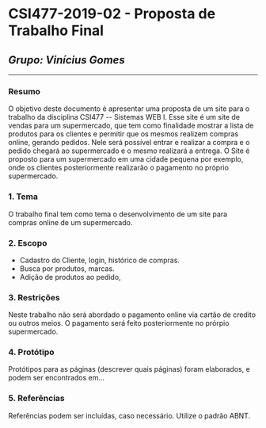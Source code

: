 # **CSI477-2019-02 - Proposta de Trabalho Final**
## *Grupo: Vinícius Gomes*

--------------

### Resumo
O objetivo deste documento é apresentar uma proposta de um site para o trabalho da disciplina CSI477 -- Sistemas WEB I. Esse site é um site de vendas para um supermercado, que tem como finalidade mostrar a lista de produtos para os clientes e permitir que os mesmos realizem compras online, gerando pedidos. Nele será possível entrar e realizar a compra e o pedido chegará ao supermercado e o mesmo realizará a entrega. O Site é proposto para um supermercado em uma cidade pequena por exemplo, onde os clientes posteriormente realizarão o pagamento no próprio supermercado.

### 1. Tema
O trabalho final tem como tema o desenvolvimento de um site para compras online de um supermercado.

### 2. Escopo
- Cadastro do Cliente, login, histórico de compras.
- Busca por produtos, marcas.
- Adição de produtos ao pedido,

### 3. Restrições
Neste trabalho não será abordado o pagamento online via cartão de credito ou outros meios. O pagamento será feito posteriormente no prórpio supermercado.

### 4. Protótipo
Protótipos para as páginas (descrever quais páginas) foram elaborados, e podem ser encontrados em...

### 5. Referências
Referências podem ser incluídas, caso necessário. Utilize o padrão ABNT.
